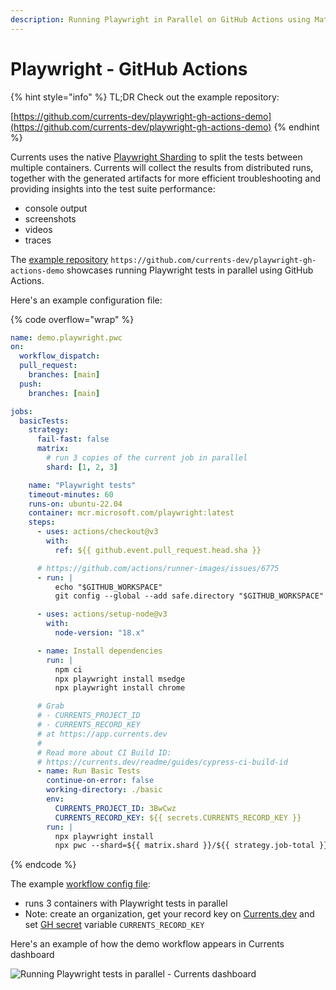 ```yaml
---
description: Running Playwright in Parallel on GitHub Actions using Matrix Workflow
---
```


# Playwright - GitHub Actions

{% hint style="info" %}
TL;DR Check out the example repository:

[https://github.com/currents-dev/playwright-gh-actions-demo](https://github.com/currents-dev/playwright-gh-actions-demo)
{% endhint %}

Currents uses the native [Playwright Sharding](https://playwright.dev/docs/test-sharding) to split the tests between multiple containers. Currents will collect the results from distributed runs, together with the generated artifacts for more efficient troubleshooting and providing insights into the test suite performance:

* console output
* screenshots
* videos
* traces

The [example repository](https://github.com/currents-dev/playwright-gh-actions-demo) `https://github.com/currents-dev/playwright-gh-actions-demo` showcases running Playwright tests in parallel using GitHub Actions.

Here's an example configuration file:

{% code overflow="wrap" %}
```yaml
name: demo.playwright.pwc
on:
  workflow_dispatch:
  pull_request:
    branches: [main]
  push:
    branches: [main]

jobs:
  basicTests:
    strategy:
      fail-fast: false
      matrix:
        # run 3 copies of the current job in parallel
        shard: [1, 2, 3]

    name: "Playwright tests"
    timeout-minutes: 60
    runs-on: ubuntu-22.04
    container: mcr.microsoft.com/playwright:latest
    steps:
      - uses: actions/checkout@v3
        with:
          ref: ${{ github.event.pull_request.head.sha }}

      # https://github.com/actions/runner-images/issues/6775
      - run: |
          echo "$GITHUB_WORKSPACE"
          git config --global --add safe.directory "$GITHUB_WORKSPACE"

      - uses: actions/setup-node@v3
        with:
          node-version: "18.x"

      - name: Install dependencies
        run: |
          npm ci
          npx playwright install msedge
          npx playwright install chrome

      # Grab 
      # - CURRENTS_PROJECT_ID
      # - CURRENTS_RECORD_KEY
      # at https://app.currents.dev 
      #
      # Read more about CI Build ID:
      # https://currents.dev/readme/guides/cypress-ci-build-id
      - name: Run Basic Tests
        continue-on-error: false
        working-directory: ./basic
        env:
          CURRENTS_PROJECT_ID: 3BwCwz
          CURRENTS_RECORD_KEY: ${{ secrets.CURRENTS_RECORD_KEY }}
        run: |
          npx playwright install 
          npx pwc --shard=${{ matrix.shard }}/${{ strategy.job-total }} --ci-build-id "${{ github.repository }}-${{ github.run_id }}-${{ github.run_attempt }}"
```
{% endcode %}

The example [workflow config file](https://github.com/currents-dev/playwright-gh-actions-demo/blob/main/.github/workflows/test-basic-pwc.yml):

* runs 3 containers with Playwright tests in parallel
* Note: create an organization, get your record key on [Currents.dev](https://app.currents.dev) and set [GH secret](https://docs.github.com/en/actions/reference/encrypted-secrets) variable `CURRENTS_RECORD_KEY`

Here's an example of how the demo workflow appears in Currents dashboard

![Running Playwright tests in parallel - Currents dashboard](../../.gitbook/assets/playwright-run.gif)
